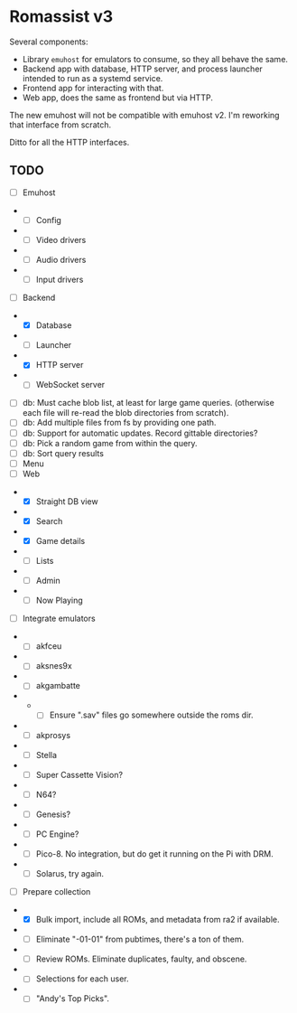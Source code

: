# Romassist v3

Several components:
- Library `emuhost` for emulators to consume, so they all behave the same.
- Backend app with database, HTTP server, and process launcher intended to run as a systemd service.
- Frontend app for interacting with that.
- Web app, does the same as frontend but via HTTP.

The new emuhost will not be compatible with emuhost v2. I'm reworking that interface from scratch.

Ditto for all the HTTP interfaces.

## TODO

- [ ] Emuhost
- - [ ] Config
- - [ ] Video drivers
- - [ ] Audio drivers
- - [ ] Input drivers
- [ ] Backend
- - [x] Database
- - [ ] Launcher
- - [x] HTTP server
- - [ ] WebSocket server
- [ ] db: Must cache blob list, at least for large game queries. (otherwise each file will re-read the blob directories from scratch).
- [ ] db: Add multiple files from fs by providing one path.
- [ ] db: Support for automatic updates. Record gittable directories?
- [ ] db: Pick a random game from within the query.
- [ ] db: Sort query results
- [ ] Menu
- [ ] Web
- - [x] Straight DB view
- - [x] Search
- - [x] Game details
- - [ ] Lists
- - [ ] Admin
- - [ ] Now Playing
- [ ] Integrate emulators
- - [ ] akfceu
- - [ ] aksnes9x
- - [ ] akgambatte
- - - [ ] Ensure ".sav" files go somewhere outside the roms dir.
- - [ ] akprosys
- - [ ] Stella
- - [ ] Super Cassette Vision?
- - [ ] N64?
- - [ ] Genesis?
- - [ ] PC Engine?
- - [ ] Pico-8. No integration, but do get it running on the Pi with DRM.
- - [ ] Solarus, try again.
- [ ] Prepare collection
- - [x] Bulk import, include all ROMs, and metadata from ra2 if available.
- - [ ] Eliminate "-01-01" from pubtimes, there's a ton of them.
- - [ ] Review ROMs. Eliminate duplicates, faulty, and obscene.
- - [ ] Selections for each user.
- - [ ] "Andy's Top Picks".
